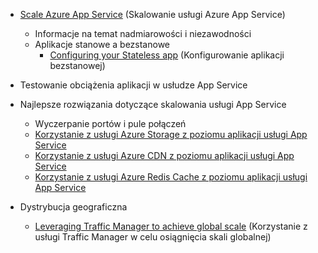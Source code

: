 * [Scale Azure App Service](../articles/app-service-web/web-sites-scale.md) (Skalowanie usługi Azure App Service)
  
  * Informacje na temat nadmiarowości i niezawodności
  * Aplikacje stanowe a bezstanowe
    * [Configuring your Stateless app](https://azure.microsoft.com/blog/disabling-arrs-instance-affinity-in-windows-azure-web-sites/) (Konfigurowanie aplikacji bezstanowej)
* Testowanie obciążenia aplikacji w usłudze App Service   
* Najlepsze rozwiązania dotyczące skalowania usługi App Service
  
  * Wyczerpanie portów i pule połączeń
  * [Korzystanie z usługi Azure Storage z poziomu aplikacji usługi App Service](../articles/storage/storage-dotnet-how-to-use-blobs.md)
  * [Korzystanie z usługi Azure CDN z poziomu aplikacji usługi App Service](../articles/cdn/cdn-overview.md)
  * [Korzystanie z usługi Azure Redis Cache z poziomu aplikacji usługi App Service](../articles/redis-cache/cache-dotnet-how-to-use-azure-redis-cache.md)
* Dystrybucja geograficzna
  
  * [Leveraging Traffic Manager to achieve global scale](../articles/traffic-manager/traffic-manager-overview.md) (Korzystanie z usługi Traffic Manager w celu osiągnięcia skali globalnej)

